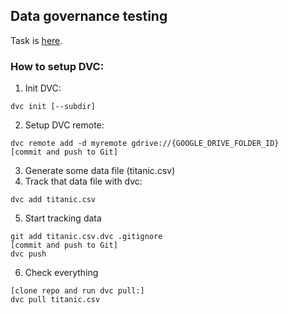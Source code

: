 ## Data governance testing

Task is [here](https://docs.google.com/document/d/1pAr39LnEju5najG11CtCFxv0yCTBzyceUUQVWVCi09Q/edit).

### How to setup DVC:
1. Init DVC:
```
dvc init [--subdir] 
```
2. Setup DVC remote:
```
dvc remote add -d myremote gdrive://{GOOGLE_DRIVE_FOLDER_ID}
[commit and push to Git]
```
3. Generate some data file (titanic.csv)
4. Track that data file with dvc:
```
dvc add titanic.csv
```
5. Start tracking data
```
git add titanic.csv.dvc .gitignore
[commit and push to Git]
dvc push
```
6. Check everything
```
[clone repo and run dvc pull:]
dvc pull titanic.csv
```